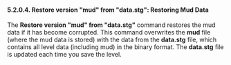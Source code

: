 #### 5.2.0.4. Restore version \"mud\" from \"data.stg\": Restoring Mud Data

The **Restore version \"mud\" from \"data.stg\"** command restores the mud data if it has become corrupted. This command overwrites the **mud** file (where the mud data is stored) with the data from the **data.stg** file, which contains all level data (including mud) in the binary format. The **data.stg** file is updated each time you save the level.

